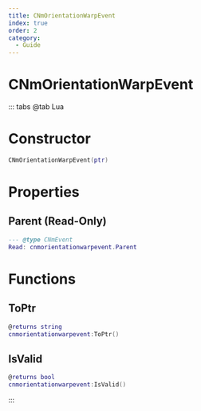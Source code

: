 ```yaml
---
title: CNmOrientationWarpEvent
index: true
order: 2
category:
  - Guide
---
```


# CNmOrientationWarpEvent

::: tabs
@tab Lua
# Constructor
```lua
CNmOrientationWarpEvent(ptr)
```
# Properties
## Parent (Read-Only)
```lua
--- @type CNmEvent
Read: cnmorientationwarpevent.Parent
```
# Functions
## ToPtr
```lua
@returns string
cnmorientationwarpevent:ToPtr()
```
## IsValid
```lua
@returns bool
cnmorientationwarpevent:IsValid()
```

:::
